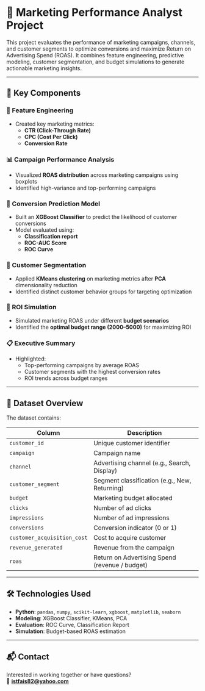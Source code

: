 # 📣 Marketing Performance Analyst Project

This project evaluates the performance of marketing campaigns, channels, and customer segments to optimize conversions and maximize Return on Advertising Spend (ROAS). It combines feature engineering, predictive modeling, customer segmentation, and budget simulations to generate actionable marketing insights.

---

## 🧠 Key Components

### 🧾 Feature Engineering
- Created key marketing metrics:
  - **CTR (Click-Through Rate)**
  - **CPC (Cost Per Click)**
  - **Conversion Rate**

### 📊 Campaign Performance Analysis
- Visualized **ROAS distribution** across marketing campaigns using boxplots
- Identified high-variance and top-performing campaigns

### 🤖 Conversion Prediction Model
- Built an **XGBoost Classifier** to predict the likelihood of customer conversions
- Model evaluated using:
  - **Classification report**
  - **ROC-AUC Score**
  - **ROC Curve**

### 👥 Customer Segmentation
- Applied **KMeans clustering** on marketing metrics after **PCA** dimensionality reduction
- Identified distinct customer behavior groups for targeting optimization

### 💸 ROI Simulation
- Simulated marketing ROAS under different **budget scenarios**
- Identified the **optimal budget range ($2000–$5000)** for maximizing ROI

### 📋 Executive Summary
- Highlighted:
  - Top-performing campaigns by average ROAS
  - Customer segments with the highest conversion rates
  - ROI trends across budget ranges

---

## 📁 Dataset Overview

The dataset contains:

| Column                     | Description                                        |
|----------------------------|----------------------------------------------------|
| `customer_id`              | Unique customer identifier                         |
| `campaign`                 | Campaign name                                      |
| `channel`                  | Advertising channel (e.g., Search, Display)        |
| `customer_segment`         | Segment classification (e.g., New, Returning)      |
| `budget`                   | Marketing budget allocated                         |
| `clicks`                   | Number of ad clicks                                |
| `impressions`              | Number of ad impressions                           |
| `conversions`              | Conversion indicator (0 or 1)                      |
| `customer_acquisition_cost`| Cost to acquire customer                           |
| `revenue_generated`        | Revenue from the campaign                          |
| `roas`                     | Return on Advertising Spend (revenue / budget)     |

---

## 🛠️ Technologies Used

- **Python**: `pandas`, `numpy`, `scikit-learn`, `xgboost`, `matplotlib`, `seaborn`
- **Modeling**: XGBoost Classifier, KMeans, PCA
- **Evaluation**: ROC Curve, Classification Report
- **Simulation**: Budget-based ROAS estimation

---

## 📬 Contact

Interested in working together or have questions?  
📧 **istfais82@yahoo.com**
